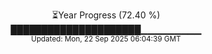 <p align="center">
⏳Year Progress (72.40 %)<br>
█████████████████████▁▁▁▁▁▁▁▁▁ <br>
<sub>Updated: Mon, 22 Sep 2025 06:04:39 GMT</sub>
</p>

